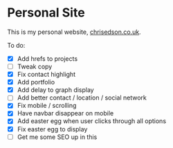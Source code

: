 # Personal Site

This is my personal website, [chrisedson.co.uk](http://chrisedson.co.uk).

To do:
- [x] Add hrefs to projects
- [ ] Tweak copy
- [x] Fix contact highlight
- [x] Add portfolio
- [x] Add delay to graph display
- [ ] Add better contact / location / social network
- [x] Fix mobile / scrolling
- [x] Have navbar disappear on mobile
- [x] Add easter egg when user clicks through all options
- [x] Fix easter egg to display
- [ ] Get me some SEO up in this